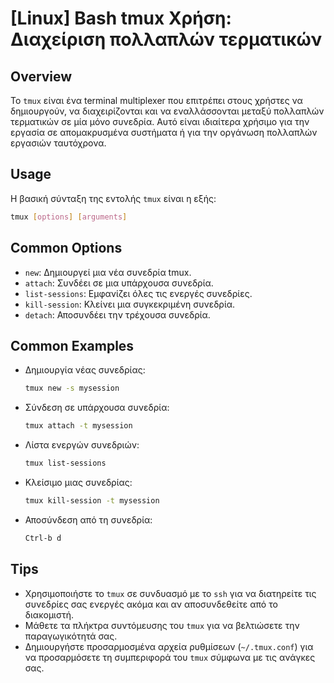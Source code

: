 # [Linux] Bash tmux Χρήση: Διαχείριση πολλαπλών τερματικών

## Overview
Το `tmux` είναι ένα terminal multiplexer που επιτρέπει στους χρήστες να δημιουργούν, να διαχειρίζονται και να εναλλάσσονται μεταξύ πολλαπλών τερματικών σε μία μόνο συνεδρία. Αυτό είναι ιδιαίτερα χρήσιμο για την εργασία σε απομακρυσμένα συστήματα ή για την οργάνωση πολλαπλών εργασιών ταυτόχρονα.

## Usage
Η βασική σύνταξη της εντολής `tmux` είναι η εξής:

```bash
tmux [options] [arguments]
```

## Common Options
- `new`: Δημιουργεί μια νέα συνεδρία tmux.
- `attach`: Συνδέει σε μια υπάρχουσα συνεδρία.
- `list-sessions`: Εμφανίζει όλες τις ενεργές συνεδρίες.
- `kill-session`: Κλείνει μια συγκεκριμένη συνεδρία.
- `detach`: Αποσυνδέει την τρέχουσα συνεδρία.

## Common Examples
- Δημιουργία νέας συνεδρίας:
    ```bash
    tmux new -s mysession
    ```

- Σύνδεση σε υπάρχουσα συνεδρία:
    ```bash
    tmux attach -t mysession
    ```

- Λίστα ενεργών συνεδριών:
    ```bash
    tmux list-sessions
    ```

- Κλείσιμο μιας συνεδρίας:
    ```bash
    tmux kill-session -t mysession
    ```

- Αποσύνδεση από τη συνεδρία:
    ```bash
    Ctrl-b d
    ```

## Tips
- Χρησιμοποιήστε το `tmux` σε συνδυασμό με το `ssh` για να διατηρείτε τις συνεδρίες σας ενεργές ακόμα και αν αποσυνδεθείτε από το διακομιστή.
- Μάθετε τα πλήκτρα συντόμευσης του `tmux` για να βελτιώσετε την παραγωγικότητά σας.
- Δημιουργήστε προσαρμοσμένα αρχεία ρυθμίσεων (`~/.tmux.conf`) για να προσαρμόσετε τη συμπεριφορά του `tmux` σύμφωνα με τις ανάγκες σας.